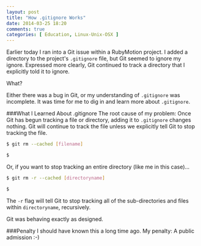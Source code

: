 ```yaml
---
layout: post
title: "How .gitignore Works"
date: 2014-03-25 18:20
comments: true
categories: [ Education, Linux-Unix-OSX ]
---
```

Earlier today I ran into a Git issue within a RubyMotion project. I added a directory to the project's `.gitignore` file, but Git seemed to ignore my ignore. Expressed more clearly, Git continued to track a directory that I explicitly told it to ignore.

What?

Either there was a bug in Git, or my understanding of `.gitignore` was incomplete. It was time for me to dig in and learn more about `.gitignore`.
<!--more-->
###What I Learned About .gitignore
The root cause of my problem: Once Git has begun tracking a file or directory, adding it to `.gitignore` changes nothing. Git will continue to track the file unless we explicitly tell Git to stop tracking the file.

```bash
$ git rm --cached [filename]

$
```

Or, if you want to stop tracking an entire directory (like me in this case)...

```bash
$ git rm -r --cached [directoryname]

$
```

The `-r` flag will tell Git to stop tracking all of the sub-directories and files within `directoryname`, recursively.

Git was behaving exactly as designed. 

###Penalty
I should have known this a long time ago. My penalty: A public admission :-) 

